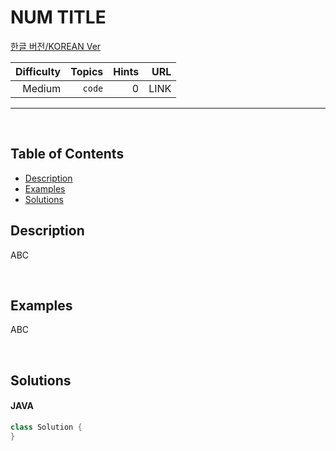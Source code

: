 # NUM TITLE

[한글 버전/KOREAN Ver](README_ko.md)

|Difficulty |Topics |Hints |URL |
|---:|---:|---:|---:|
|Medium|<code>code</code> |0 |LINK |

---
<p>&nbsp;</p>

## Table of Contents
- [Description](#description)
- [Examples](#examples)
- [Solutions](#solutions)

<!-- Find class "elfjS" in Origianl html -->
## Description
ABC
<p>&nbsp;</p>

## Examples
ABC
<p>&nbsp;</p>

## Solutions

#### JAVA
```java
class Solution {
}
```
